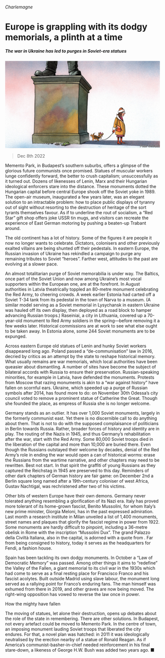 ###### Charlemagne

# Europe is grappling with its dodgy memorials, a plinth at a time 

##### The war in Ukraine has led to purges in Soviet-era statues 

![image](images/20221210_EUD000.jpg) 

> Dec 8th 2022 

Memento Park, in Budapest’s southern suburbs, offers a glimpse of the glorious future communists once promised. Statues of muscular workers lunge confidently forward, the better to crush capitalism; unsuccessfully as it turned out. Dozens of likenesses of Lenin, Marx and their Hungarian ideological enforcers stare into the distance. These monuments dotted the Hungarian capital before central Europe shook off the Soviet yoke in 1989. The open-air museum, inaugurated a few years later, was an elegant solution to an intractable problem: how to place public displays of tyranny out of sight without resorting to the destruction of heritage of the sort tyrants themselves favour. As if to underline the rout of socialism, a “Red Star” gift shop offers joke USSR tin mugs, and visitors can recreate the experience of East German motoring by pushing a beaten-up Trabant around.

The old continent has a lot of history. Some of the figures it  are people it now no longer wants to celebrate. Dictators, colonisers and other previously exalted villains are being shunted off their pedestals. In eastern Europe, the Russian invasion of Ukraine has rekindled a campaign to purge any remaining tributes to Soviet “heroes”. Farther west, attitudes to the past are evolving at a slower pace.

An almost totalitarian purge of Soviet memorabilia is under way. The Baltics, once part of the Soviet Union and now among Ukraine’s most vocal supporters within the European one, are at the forefront. In August authorities in Latvia theatrically toppled an 80-metre monument celebrating the Red Army, to cheering crowds. A week earlier Estonia had carted off a Soviet T-34 tank from its pedestal in the town of Narva to a museum. (A similar model serving as a Soviet memorial in Lysychansk in eastern Ukraine was hauled off its own display, then deployed as a road block to hamper advancing Russian troops.) Raseiniai, a city in Lithuania, covered up a 70-year-old monument to Red Army soldiers in the spring—before removing it a few weeks later. Historical commissions are at work to see what else ought to be taken away. In Estonia alone, some 244 Soviet monuments are to be expunged.

Across eastern Europe old statues of Lenin and hunky Soviet workers disappeared long ago. Poland passed a “de-communisation” law in 2016, decried by critics as an attempt by the state to reshape historical memory. What usually remains are war memorials, which local authorities have been queasier about dismantling. A number of sites have become the subject of bilateral accords with Russia to ensure their preservation. Russian-speaking minorities, for example in Latvia, have defended the monuments. Protests from Moscow that razing monuments is akin to a “war against history” have fallen on scornful ears. Ukraine, which speeded up a purge of Russian symbols after 2014, has found more to do: on November 30th Odessa’s city council voted to remove a prominent statue of Catherine the Great. Though she founded the place, as empress of Russia she is no longer welcome.

Germany stands as an outlier. It has over 1,000 Soviet monuments, largely in the formerly communist east. Yet there is no discernible call to do anything about them. That is not to do with the supposed complaisance of politicians in Berlin towards Russia. Rather, broader forces of history and identity are in play. The routing of the Nazis in 1945, and thus Germany’s rehabilitation after the war, start with the Red Army. Some 80,000 Soviet troops died in the liberation of the capital and more than 10,000 are buried there. Even though the Russians outstayed their welcome by decades, denial of the Red Army’s role in ending the war would open a can of historical worms: erase the Russians from the wartime narrative, and other chapters may need to be rewritten. Best not start. In that spirit the graffiti of young Russians as they captured the Reichstag in 1945 are preserved to this day. Reminders of other dark chapters of German history are fair game: on December 2nd a Berlin square long named after a 19th-century coloniser of west Africa, Gustav Nachtigal, was rechristened after two of his victims.

Other bits of western Europe have their own demons. Germany never tolerated anything resembling a glorification of its Nazi era. Italy has proved more tolerant of its home-grown fascist, Benito Mussolini, for whom Italy’s new prime minister, Giorgia Meloni, has in the past expressed admiration. Last month a research institute in Milan unveiled a list of 1,400 monuments, street names and plaques that glorify the fascist regime in power from 1922. Some monuments are hardly difficult to pinpoint, including a 36-metre obelisk in Rome with the inscription “Mussolini Dux”. The grand Palazzo della Civiltà Italiana, also in the capital, is adorned with a quote from . Far from being consigned to history, today it serves as the headquarters for Fendi, a fashion house.

Spain has been tackling its own dodgy monuments. In October a “Law of Democratic Memory” was passed. Among other things it aims to “redefine” the Valley of the Fallen, a giant memorial to its civil war in the 1930s which had come to serve as a final resting place for Francisco Franco and his fascist acolytes. Built outside Madrid using slave labour, the monument long served as a rallying point for Franco’s enduring fans. The man himself was exhumed from there in 2019, and other graves are now being moved. The right-wing opposition has vowed to reverse the law once in power. 

How the mighty have fallen

The moving of statues, let alone their destruction, opens up debates about the role of the state in remembering. There are other solutions. In Budapest, not every artefact could be moved to Memento Park. In the centre of town, an imposing monument lauding Soviet troops that liberated the city endures. For that, a novel plan was hatched: in 2011 it was ideologically neutralised by the erection nearby of a statue of Ronald Reagan. As if America’s communist-basher-in-chief needed reinforcement in his final stare-down, a likeness of George H.W. Bush was added two years ago. ■





